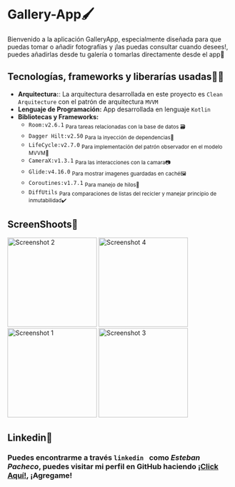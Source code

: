# Gallery-App🖌️
Bienvenido a la aplicación GalleryApp, especialmente diseñada para que puedas tomar o añadir fotografías y ¡las puedas consultar cuando desees!, puedes añadirlas desde tu galería o tomarlas directamente desde el app🚀

## Tecnologías, frameworks y liberarías usadas👨‍💻
- **Arquitectura:**: La arquitectura desarrollada en este proyecto es `Clean Arquitecture` con el patrón de arquitectura `MVVM`
- **Lenguaje de Programación:** App desarrollada en lenguaje `Kotlin`
- **Bibliotecas y Frameworks:**
  - `Room:v2.6.1` <sub>Para tareas relacionadas con la base de datos 🗃<sub>
  - `Dagger Hilt:v2.50` <sub>Para la inyección de dependencias💉<sub>
  - `LifeCycle:v2.7.0` <sub>Para implementación del patrón observador en el modelo MVVM👀<sub>
  - `CameraX:v1.3.1` <sub>Para las interacciones con la camara📷 <sub>
  - `Glide:v4.16.0` <sub>Para mostrar imagenes guardadas en caché🖼️<sub>
  - `Coroutines:v1.7.1` <sub>Para manejo de hilos🧵<sub>
  - `DiffUtils` <sub>Para comparaciones de listas del recicler y manejar principio de inmutabilidad✔️<sub>

## ScreenShoots📸

<p align="start">
  <img src="https://github.com/Estebanjpau/Gallery-App/assets/88510356/cd462f25-5159-4646-b463-17205ff73628" width="200" alt="Screenshot 2">
  <img src="https://github.com/Estebanjpau/Gallery-App/assets/88510356/8b2d56f2-8a33-423d-8b0f-e9cb2fe7966d" width="200" alt="Screenshot 4">
  <img src="https://github.com/Estebanjpau/Gallery-App/assets/88510356/536b51c1-96f8-4459-856e-3a14e658c7de" width="200" alt="Screenshot 1">
  <img src="https://github.com/Estebanjpau/Gallery-App/assets/88510356/53c4d9fa-8dbb-45bb-86c2-82e64f44e073" width="200" alt="Screenshot 3">
</p>

## Linkedin👤

### Puedes encontrarme a través `linkedin ` como *Esteban Pacheco*, puedes visitar mi perfil en GitHub haciendo [¡Click Aquí!](https://github.com/tu-usuario), ¡Agregame!
